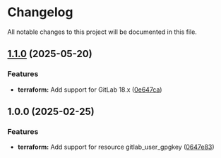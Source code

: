 # Changelog

All notable changes to this project will be documented in this file.

## [1.1.0](https://gitlab.com/terraform-child-modules-48151/terraform-gitlab-user_gpgkey/compare/v1.0.0...v1.1.0) (2025-05-20)

### Features

* **terraform:** Add support for GitLab 18.x ([0e647ca](https://gitlab.com/terraform-child-modules-48151/terraform-gitlab-user_gpgkey/commit/0e647ca7eba25a5eb1d0a3118d2b65f6b0aa50fc))

## 1.0.0 (2025-02-25)

### Features

* **terraform:** Add support for resource gitlab_user_gpgkey ([0647e83](https://gitlab.com/terraform-child-modules-48151/terraform-gitlab-user_gpgkey/commit/0647e83e109298046005b07bc6db5ee0b3f43d29))

